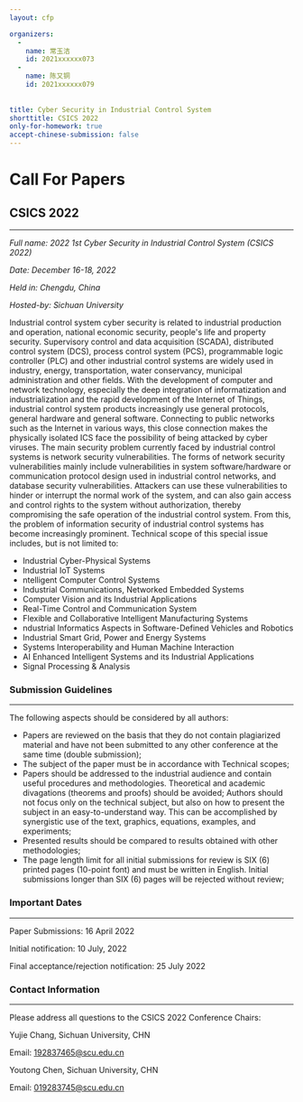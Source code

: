 ```yaml
---
layout: cfp

organizers:
  -
    name: 常玉洁
    id: 2021xxxxxx073
  -
    name: 陈又铜
    id: 2021xxxxxx079
 
  
title: Cyber Security in Industrial Control System
shorttitle: CSICS 2022
only-for-homework: true
accept-chinese-submission: false
---
```



# Call For Papers

## CSICS 2022

---
_Full name: 2022 1st Cyber Security in Industrial Control System (CSICS 2022)_

_Date: December 16-18, 2022_

_Held in: Chengdu, China_

_Hosted-by: Sichuan University_


Industrial control system cyber security is related to industrial production and operation, national economic security, people's life and property security. Supervisory control and data acquisition (SCADA), distributed control system (DCS), process control system (PCS), programmable logic controller (PLC) and other industrial control systems are widely used in industry, energy, transportation, water conservancy, municipal administration and other fields. With the development of computer and network technology, especially the deep integration of informatization and industrialization and the rapid development of the Internet of Things, industrial control system products increasingly use general protocols, general hardware and general software. Connecting to public networks such as the Internet in various ways, this close connection makes the physically isolated ICS face the possibility of being attacked by cyber viruses. The main security problem currently faced by industrial control systems is network security vulnerabilities. The forms of network security vulnerabilities mainly include vulnerabilities in system software/hardware or communication protocol design used in industrial control networks, and database security vulnerabilities. Attackers can use these vulnerabilities to hinder or interrupt the normal work of the system, and can also gain access and control rights to the system without authorization, thereby compromising the safe operation of the industrial control system. From this, the problem of information security of industrial control systems has become increasingly prominent. Technical scope of this special issue includes, but is not limited to:

+ Industrial Cyber-Physical Systems
+ Industrial IoT Systems
+ ntelligent Computer Control Systems
+ Industrial Communications, Networked Embedded Systems
+ Computer Vision and its Industrial Applications
+ Real-Time Control and Communication System
+ Flexible and Collaborative Intelligent Manufacturing Systems
+ ndustrial Informatics Aspects in Software-Defined Vehicles and Robotics
+ Industrial Smart Grid, Power and Energy Systems
+ Systems Interoperability and Human Machine Interaction
+ AI Enhanced Intelligent Systems and its Industrial Applications
+ Signal Processing & Analysis

### Submission Guidelines
---
The following aspects should be considered by all authors:  

+ Papers are reviewed on the basis that they do not contain plagiarized material and have not been submitted to any other conference at the same time (double submission);
+ The subject of the paper must be in accordance with Technical scopes;
+ Papers should be addressed to the industrial audience and contain useful procedures and methodologies. Theoretical and academic divagations (theorems and proofs) should be avoided;
Authors should not focus only on the technical subject, but also on how to present the subject in an easy-to-understand way. This can be accomplished by synergistic use of the text, graphics, equations, examples, and experiments;
+ Presented results should be compared to results obtained with other methodologies;
+ The page length limit for all initial submissions for review is SIX (6) printed pages (10-point font) and must be written in English. Initial submissions longer than SIX (6) pages will be rejected without review;


### Important Dates
---
Paper Submissions: 16 April 2022

Initial notification: 10 July, 2022

Final acceptance/rejection notification: 25 July 2022


### Contact Information
---

Please address all questions to the CSICS 2022 Conference Chairs:

Yujie Chang, Sichuan University, CHN 

Email: 192837465@scu.edu.cn

Youtong Chen, Sichuan University, CHN

Email: 019283745@scu.edu.cn